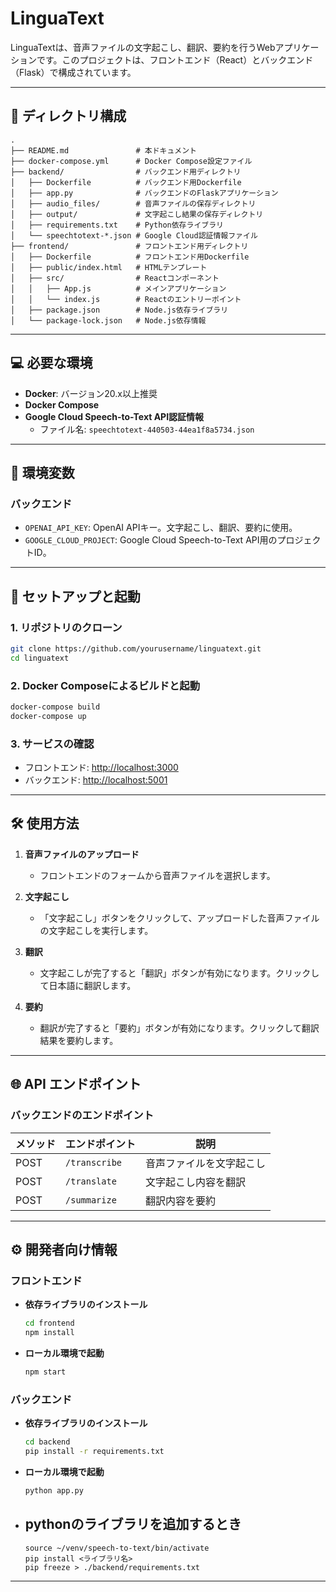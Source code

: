 # LinguaText

LinguaTextは、音声ファイルの文字起こし、翻訳、要約を行うWebアプリケーションです。このプロジェクトは、フロントエンド（React）とバックエンド（Flask）で構成されています。

---

## 📂 ディレクトリ構成

```plaintext
.
├── README.md               # 本ドキュメント
├── docker-compose.yml      # Docker Compose設定ファイル
├── backend/                # バックエンド用ディレクトリ
│   ├── Dockerfile          # バックエンド用Dockerfile
│   ├── app.py              # バックエンドのFlaskアプリケーション
│   ├── audio_files/        # 音声ファイルの保存ディレクトリ
│   ├── output/             # 文字起こし結果の保存ディレクトリ
│   ├── requirements.txt    # Python依存ライブラリ
│   └── speechtotext-*.json # Google Cloud認証情報ファイル
├── frontend/               # フロントエンド用ディレクトリ
│   ├── Dockerfile          # フロントエンド用Dockerfile
│   ├── public/index.html   # HTMLテンプレート
│   ├── src/                # Reactコンポーネント
│   │   ├── App.js          # メインアプリケーション
│   │   └── index.js        # Reactのエントリーポイント
│   ├── package.json        # Node.js依存ライブラリ
│   └── package-lock.json   # Node.js依存情報
```

---

## 💻 必要な環境

- **Docker**: バージョン20.x以上推奨
- **Docker Compose**
- **Google Cloud Speech-to-Text API認証情報**
  - ファイル名: `speechtotext-440503-44ea1f8a5734.json`

---

## 🔧 環境変数

### バックエンド

- `OPENAI_API_KEY`: OpenAI APIキー。文字起こし、翻訳、要約に使用。
- `GOOGLE_CLOUD_PROJECT`: Google Cloud Speech-to-Text API用のプロジェクトID。

---

## 🚀 セットアップと起動

### **1. リポジトリのクローン**
```bash
git clone https://github.com/yourusername/linguatext.git
cd linguatext
```

### **2. Docker Composeによるビルドと起動**
```bash
docker-compose build
docker-compose up
```

### **3. サービスの確認**
- フロントエンド: [http://localhost:3000](http://localhost:3000)
- バックエンド: [http://localhost:5001](http://localhost:5001)

---

## 🛠 使用方法

1. **音声ファイルのアップロード**
   - フロントエンドのフォームから音声ファイルを選択します。

2. **文字起こし**
   - 「文字起こし」ボタンをクリックして、アップロードした音声ファイルの文字起こしを実行します。

3. **翻訳**
   - 文字起こしが完了すると「翻訳」ボタンが有効になります。クリックして日本語に翻訳します。

4. **要約**
   - 翻訳が完了すると「要約」ボタンが有効になります。クリックして翻訳結果を要約します。

---

## 🌐 API エンドポイント

### バックエンドのエンドポイント

| メソッド | エンドポイント       | 説明                   |
|----------|----------------------|------------------------|
| POST     | `/transcribe`        | 音声ファイルを文字起こし |
| POST     | `/translate`         | 文字起こし内容を翻訳   |
| POST     | `/summarize`         | 翻訳内容を要約         |

---

## ⚙️ 開発者向け情報

### フロントエンド

- **依存ライブラリのインストール**
  ```bash
  cd frontend
  npm install
  ```

- **ローカル環境で起動**
  ```bash
  npm start
  ```

### バックエンド

- **依存ライブラリのインストール**
  ```bash
  cd backend
  pip install -r requirements.txt
  ```

- **ローカル環境で起動**
  ```bash
  python app.py
  ```

- ## pythonのライブラリを追加するとき
  ```
  source ~/venv/speech-to-text/bin/activate
  pip install <ライブラリ名>
  pip freeze > ./backend/requirements.txt
  ```
---


